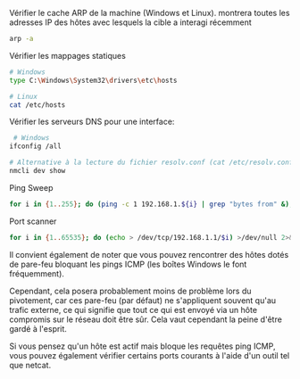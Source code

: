 Vérifier le cache ARP de la machine (Windows et Linux). montrera toutes les adresses IP des hôtes avec lesquels la cible a interagi récemment

```sh
arp -a
```

Vérifier les mappages statiques

```sh
# Windows
type C:\Windows\System32\drivers\etc\hosts

# Linux
cat /etc/hosts
```

Vérifier les serveurs DNS pour une interface:

```sh
 # Windows
ifconfig /all

# Alternative à la lecture du fichier resolv.conf (cat /etc/resolv.conf) 
nmcli dev show 
```

Ping Sweep

```sh
for i in {1..255}; do (ping -c 1 192.168.1.${i} | grep "bytes from" &); done
```

Port scanner

```sh
for i in {1..65535}; do (echo > /dev/tcp/192.168.1.1/$i) >/dev/null 2>&1 && echo $i is open; done
```

Il convient également de noter que vous pouvez rencontrer des hôtes dotés de pare-feu bloquant les pings ICMP (les boîtes Windows le font fréquemment). 

Cependant, cela posera probablement moins de problème lors du pivotement, car ces pare-feu (par défaut) ne s'appliquent souvent qu'au trafic externe, ce qui signifie que tout ce qui est envoyé via un hôte compromis sur le réseau doit être sûr. Cela vaut cependant la peine d'être gardé à l'esprit.

Si vous pensez qu'un hôte est actif mais bloque les requêtes ping ICMP, vous pouvez également vérifier certains ports courants à l'aide d'un outil tel que netcat.


